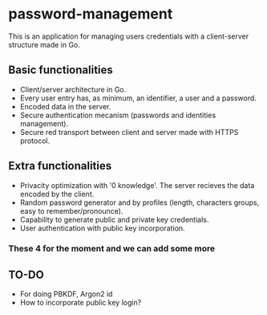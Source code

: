 # password-management

This is an application for managing users credentials with a client-server structure made in Go.

## Basic functionalities

- Client/server architecture in Go.
- Every user entry has, as minimum, an identifier, a user and a password.
- Encoded data in the server.
- Secure authentication mecanism (passwords and identities management).
- Secure red transport between client and server made with HTTPS protocol.

## Extra functionalities

- Privacity optimization with '0 knowledge'. The server recieves the data encoded by the client.
- Random password generator and by profiles (length, characters groups, easy to remember/pronounce).
- Capability to generate public and private key credentials.
- User authentication with public key incorporation.

### These 4 for the moment and we can add some more

## TO-DO

- For doing PBKDF, Argon2 id
- How to incorporate public key login?

